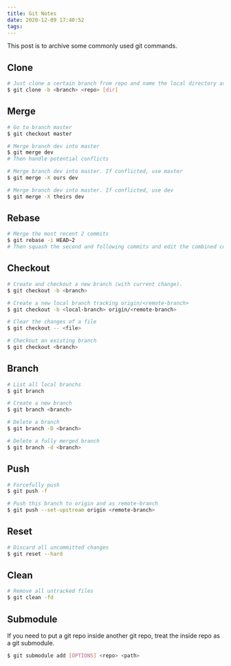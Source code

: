 ```yaml
---
title: Git Notes
date: 2020-12-09 17:40:52
tags:
---
```


This post is to archive some commonly used git commands.

## Clone
```bash
# Just clone a certain branch from repo and name the local directory as dir
$ git clone -b <branch> <repo> [dir]
```

## Merge
```bash
# Go to branch master
$ git checkout master

# Merge branch dev into master
$ git merge dev
# Then handle potential conflicts

# Merge branch dev into master. If conflicted, use master
$ git merge -X ours dev

# Merge branch dev into master. If conflicted, use dev
$ git merge -X theirs dev
```

## Rebase
```bash
# Merge the most recent 2 commits
$ git rebase -i HEAD~2
# Then squash the second and following commits and edit the combined commit message
```


## Checkout
```bash
# Create and checkout a new branch (with current change).
$ git checkout -b <branch>

# Create a new local branch tracking origin/<remote-branch>
$ git checkout -b <local-branch> origin/<remote-branch>

# Clear the changes of a file
$ git checkout -- <file>

# Checkout an existing branch
$ git checkout <branch>
```

## Branch
```bash
# List all local branchs
$ git branch

# Create a new branch
$ git branch <branch>

# Delete a branch
$ git branch -D <branch>

# Delete a fully merged branch
$ git branch -d <branch>
```

## Push
```bash
# Forcefully push
$ git push -f

# Push this branch to origin and as remote-branch
$ git push --set-upstream origin <remote-branch>
```

## Reset
```bash
# Discard all uncommitted changes
$ git reset --hard
```

## Clean
```bash
# Remove all untracked files
$ git clean -fd
```

## Submodule
If you need to put a git repo inside another git repo, treat the inside repo as a git submodule.
```bash
$ git submodule add [OPTIONS] <repo> <path>
```
